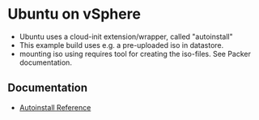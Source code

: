 # Ubuntu on vSphere

* Ubuntu uses a cloud-init extension/wrapper, called "autoinstall"
* This example build uses e.g. a pre-uploaded iso in datastore.
* mounting iso using requires tool for creating the iso-files. See Packer documentation.

## Documentation
* [Autoinstall Reference](https://ubuntu.com/server/docs/install/autoinstall-reference)